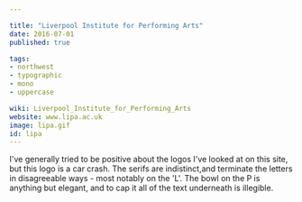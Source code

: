 ```yaml
---

title: "Liverpool Institute for Performing Arts"
date: 2016-07-01
published: true

tags:
- northwest
- typographic
- mono
- uppercase

wiki: Liverpool_Institute_for_Performing_Arts
website: www.lipa.ac.uk
image: lipa.gif
id: lipa
---
```


I've generally tried to be positive about the logos I've looked at on this site, but this logo is a car crash. The serifs are indistinct,and terminate the letters in disagreeable ways - most notably on the 'L'. The bowl on the P is anything but elegant, and to cap it all of the text underneath is illegible.
